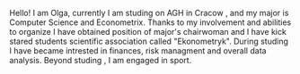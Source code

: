 Hello! 
I am Olga, currently I am studing on AGH in Cracow ,
and my major is Computer Science and Econometrix.
Thanks to my involvement and abilities to organize I have obtained position of major's chairwoman
and I have kick stared students scientific association called "Ekonometryk".
During studing I have became intrested in finances, risk managment and overall data analysis.
Beyond studing , I am engaged in sport.
